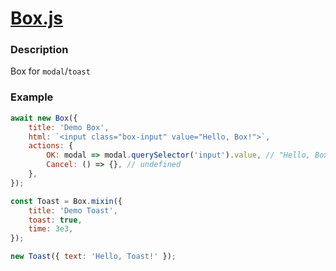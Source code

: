 # [Box.js](https://github.com/invobzvr/invotoys.js/tree/main/box.js)

### Description
Box for `modal`/`toast`

### Example
```js
await new Box({
    title: 'Demo Box',
    html: `<input class="box-input" value="Hello, Box!">`,
    actions: {
        OK: modal => modal.querySelector('input').value, // "Hello, Box!"
        Cancel: () => {}, // undefined
    },
});
```
```js
const Toast = Box.mixin({
    title: 'Demo Toast',
    toast: true,
    time: 3e3,
});

new Toast({ text: 'Hello, Toast!' });
```
